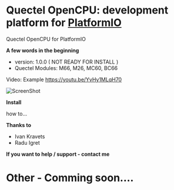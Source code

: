 # Quectel OpenCPU: development platform for [PlatformIO](http://platformio.org)
Quectel OpenCPU for PlatformIO


**A few words in the beginning**
* version: 1.0.0 ( NOT READY FOR INSTALL )
* Quectel Modules: M66, M26, MC60, BC66


Video: Example 
https://youtu.be/YvHy1MLqH70

![ScreenShot](https://raw.githubusercontent.com/Wiz-IO/platform-opencpu/master/screenshot.png) 


**Install**

how to...


**Thanks to**

* Ivan Kravets
* Radu Igret


**If you want to help / support - contact me**
# Other - Comming soon....